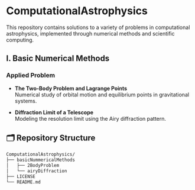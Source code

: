 # ComputationalAstrophysics

This repository contains solutions to a variety of problems in computational astrophysics, implemented through numerical methods and scientific computing. 


## I. Basic Numerical Methods

### Applied Problem

- **The Two-Body Problem and Lagrange Points**  
  Numerical study of orbital motion and equilibrium points in gravitational systems.

- **Diffraction Limit of a Telescope**  
  Modeling the resolution limit using the Airy diffraction pattern.



## 🗂 Repository Structure

```bash
ComputationalAstrophysics/
├── basicNummericalMethods
│   ├── 2BodyProblem
│   └── airyDiffraction
├── LICENSE
└── README.md
